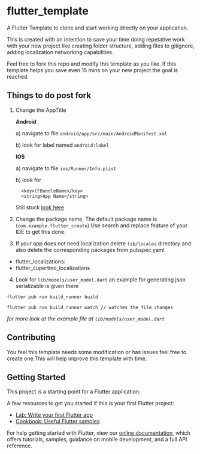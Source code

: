 # flutter_template

A Flutter Template to clone and start working directly on your application.

This is created with an intention to save your time doing repetative work with your new project like creating folder structure, adding files to gitignore, adding localization networking capabilities.

Feel free to fork this repo and modify this template as you like. If this template helps you save even 15 mins on your new project the goal is reached.

## Things to do post fork
 
 1. Change the AppTitle
    
    **Android** 

    a) navigate to file ```android/app/src/main/AndroidManifest.xml``` 
    
    b) look for label named ```android:label```    
    
    **IOS** 
 
    a) navigate to file ```ios/Runner/Info.plist``` 
    
    b) look for
      ```
        <key>CFBundleName</key>
        <string>App Name</string>
      ```
    
    Still stuck [look here](https://stackoverflow.com/questions/49353199/how-can-i-change-the-app-display-name-build-with-flutter)

 2. Change the package name, The default package name is (```com.example.flutter_create```)
    Use search and replace feature of your IDE to get this done.

 3. If your app does not need localization delete ```lib/locales``` directory and also delete the corresponding packages
  from pubspec.yaml
   -  flutter_localizations:
   -  flutter_cupertino_localizations
 
 4. Look for ```lib/models/user_model.dart``` an example for generating json serializable is given there
 
  ```
  flutter pub run build_runner build
 
  flutter pub run build_runner watch // watches the file changes
  ```

  _for more look at the example file at `lib/models/user_model.dart`_

## Contributing

You feel this template needs some modification or has issues feel free to create one.This will help improve this template with time.


## Getting Started

This project is a starting point for a Flutter application.

A few resources to get you started if this is your first Flutter project:

- [Lab: Write your first Flutter app](https://flutter.dev/docs/get-started/codelab)
- [Cookbook: Useful Flutter samples](https://flutter.dev/docs/cookbook)

For help getting started with Flutter, view our
[online documentation](https://flutter.dev/docs), which offers tutorials,
samples, guidance on mobile development, and a full API reference.
